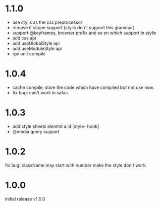 # 1.1.0
- use stylis as the css preprocessor
- remove if scope support (stylis don't support this grammar)
- support @keyframes, browser prefix and so on which support in stylis
- add css api
- add useGlobalStyle api
- add useModuleStyle api
- rpx unit compile

# 1.0.4
- cache compile, store the code which have compiled but not use now.
- fix bug: can't work in safair.

# 1.0.3
- add style sheets elemtnt a id [style- hook]
- @media query support

# 1.0.2
fix bug: className may start with number make the style don't work.

# 1.0.0
initial release v1.0.0
